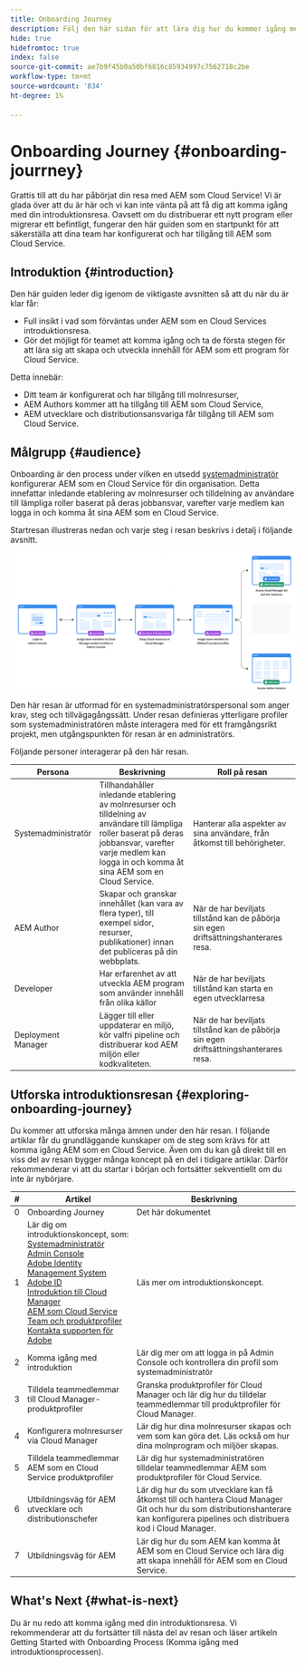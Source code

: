 ```yaml
---
title: Onboarding Journey
description: Följ den här sidan för att lära dig hur du kommer igång med en introduktionsresa
hide: true
hidefromtoc: true
index: false
source-git-commit: ae7b9f45b0a50bf6816c85934997c7562718c2be
workflow-type: tm+mt
source-wordcount: '834'
ht-degree: 1%

---
```


# Onboarding Journey {#onboarding-jourrney}

Grattis till att du har påbörjat din resa med AEM som Cloud Service! Vi är glada över att du är här och vi kan inte vänta på att få dig att komma igång med din introduktionsresa. Oavsett om du distribuerar ett nytt program eller migrerar ett befintligt, fungerar den här guiden som en startpunkt för att säkerställa att dina team har konfigurerat och har tillgång till AEM som Cloud Service.

## Introduktion {#introduction}

Den här guiden leder dig igenom de viktigaste avsnitten så att du när du är klar får:

* Full insikt i vad som förväntas under AEM som en Cloud Services introduktionsresa.
* Gör det möjligt för teamet att komma igång och ta de första stegen för att lära sig att skapa och utveckla innehåll för AEM som ett program för Cloud Service.

Detta innebär:

* Ditt team är konfigurerat och har tillgång till molnresurser,
* AEM Authors kommer att ha tillgång till AEM som Cloud Service,
* AEM utvecklare och distributionsansvariga får tillgång till AEM som Cloud Service.


## Målgrupp {#audience}

Onboarding är den process under vilken en utsedd [systemadministratör](https://experienceleague.adobe.com/docs/experience-manager-cloud-service/onboarding/onboarding-concepts/system-administrator.html?lang=en) konfigurerar AEM som en Cloud Service för din organisation. Detta innefattar inledande etablering av molnresurser och tilldelning av användare till lämpliga roller baserat på deras jobbansvar, varefter varje medlem kan logga in och komma åt sina AEM som en Cloud Service.

Startresan illustreras nedan och varje steg i resan beskrivs i detalj i följande avsnitt.

![](/help/onboarding/onboarding-journey/assets/onboarding-journey.png)

Den här resan är utformad för en systemadministratörspersonal som anger krav, steg och tillvägagångssätt. Under resan definieras ytterligare profiler som systemadministratören måste interagera med för ett framgångsrikt projekt, men utgångspunkten för resan är en administratörs.

Följande personer interagerar på den här resan.

| Persona | Beskrivning | Roll på resan |
|---|---|---|
| Systemadministratör | Tillhandahåller inledande etablering av molnresurser och tilldelning av användare till lämpliga roller baserat på deras jobbansvar, varefter varje medlem kan logga in och komma åt sina AEM som en Cloud Service. | Hanterar alla aspekter av sina användare, från åtkomst till behörigheter. |
| AEM Author | Skapar och granskar innehållet (kan vara av flera typer), till exempel sidor, resurser, publikationer) innan det publiceras på din webbplats. | När de har beviljats tillstånd kan de påbörja sin egen driftsättningshanterares resa. |
| Developer | Har erfarenhet av att utveckla AEM program som använder innehåll från olika källor | När de har beviljats tillstånd kan starta en egen utvecklarresa |
| Deployment Manager | Lägger till eller uppdaterar en miljö, kör valfri pipeline och distribuerar kod AEM miljön eller kodkvaliteten. | När de har beviljats tillstånd kan de påbörja sin egen driftsättningshanterares resa. |

## Utforska introduktionsresan {#exploring-onboarding-journey}

Du kommer att utforska många ämnen under den här resan. I följande artiklar får du grundläggande kunskaper om de steg som krävs för att komma igång AEM som en Cloud Service. Även om du kan gå direkt till en viss del av resan bygger många koncept på en del i tidigare artiklar. Därför rekommenderar vi att du startar i början och fortsätter sekventiellt om du inte är nybörjare.

| # | Artikel | Beskrivning |
|---|---|---|
| 0 | Onboarding Journey | Det här dokumentet |
| 1 | Lär dig om introduktionskoncept, som:<br>[Systemadministratör](https://experienceleague.adobe.com/docs/experience-manager-cloud-service/onboarding/onboarding-concepts/system-administrator.html?lang=en)<br>[Admin Console](https://experienceleague.adobe.com/docs/experience-manager-cloud-service/onboarding/onboarding-concepts/admin-console.html?lang=en)<br>[Adobe Identity Management System](https://experienceleague.adobe.com/docs/experience-manager-cloud-service/onboarding/onboarding-concepts/ims.html?lang=en)<br>[Adobe ID](https://experienceleague.adobe.com/docs/experience-manager-cloud-service/onboarding/onboarding-concepts/adobe-id.html?lang=en)<br>[Introduktion till Cloud Manager](https://experienceleague.adobe.com/docs/experience-manager-cloud-service/onboarding/onboarding-concepts/cloud-manager-introduction.html?lang=en)<br>[AEM som Cloud Service Team och produktprofiler](https://experienceleague.adobe.com/docs/experience-manager-cloud-service/onboarding/onboarding-concepts/aem-cs-team-product-profiles.html?lang=en)<br>[Kontakta supporten för Adobe](https://experienceleague.adobe.com/docs/experience-manager-cloud-service/onboarding/onboarding-concepts/onboarding-help-resources.html?lang=en) | Läs mer om introduktionskoncept. |
| 2 | Komma igång med introduktion | Lär dig mer om att logga in på Admin Console och kontrollera din profil som systemadministratör |
| 3 | Tilldela teammedlemmar till Cloud Manager-produktprofiler | Granska produktprofiler för Cloud Manager och lär dig hur du tilldelar teammedlemmar till produktprofiler för Cloud Manager. |
| 4 | Konfigurera molnresurser via Cloud Manager | Lär dig hur dina molnresurser skapas och vem som kan göra det. Läs också om hur dina molnprogram och miljöer skapas. |
| 5 | Tilldela teammedlemmar AEM som en Cloud Service produktprofiler | Lär dig hur systemadministratören tilldelar teammedlemmar AEM som produktprofiler för Cloud Service. |
| 6 | Utbildningsväg för AEM utvecklare och distributionschefer | Lär dig hur du som utvecklare kan få åtkomst till och hantera Cloud Manager Git och hur du som distributionshanterare kan konfigurera pipelines och distribuera kod i Cloud Manager. |
| 7 | Utbildningsväg för AEM | Lär dig hur du som AEM kan komma åt AEM som en Cloud Service och lära dig att skapa innehåll för AEM som en Cloud Service. |

## What&#39;s Next {#what-is-next}

Du är nu redo att komma igång med din introduktionsresa. Vi rekommenderar att du fortsätter till nästa del av resan och läser artikeln Getting Started with Onboarding Process (Komma igång med introduktionsprocessen).